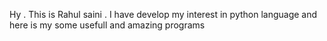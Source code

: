 Hy . This is Rahul saini . I have develop my interest in python language and here is my some usefull and amazing programs
